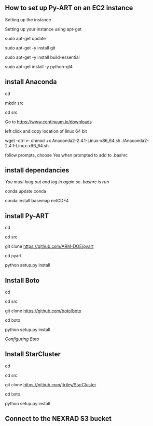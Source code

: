 How to set up Py-ART on an EC2 instance
---------------------------------------

Setting up the instance

Setting up your instance using apt-get

sudo apt-get update

sudo apt-get -y install git

sudo apt-get -y install build-essential 

sudo apt-get install -y python-qt4

install Anaconda
----------------

cd

mkdir src

cd src

Go to https://www.continuum.io/downloads

left click and copy location of linux 64 bit

wget -ctrl v- 
chmod +x Anaconda2-2.4.1-Linux-x86_64.sh 
./Anaconda2-2.4.1-Linux-x86_64.sh 

follow prompts, choose Yes when prompted to add to .bashrc

install dependancies
--------------------

*You must loug out and log in again so .bashrc is run*

conda update conda

conda install basemap netCDF4

install Py-ART
--------------
cd

cd src

git clone https://github.com/ARM-DOE/pyart

cd pyart 

python setup.py install 

Install Boto
------------
cd

cd src

git clone https://github.com/boto/boto

cd boto

python setup.py install

*Configuring Boto*


Install StarCluster
-------------------
cd

cd src

git clone https://github.com/jtriley/StarCluster

cd boto

python setup.py install


Connect to the NEXRAD S3 bucket
-------------------------------


